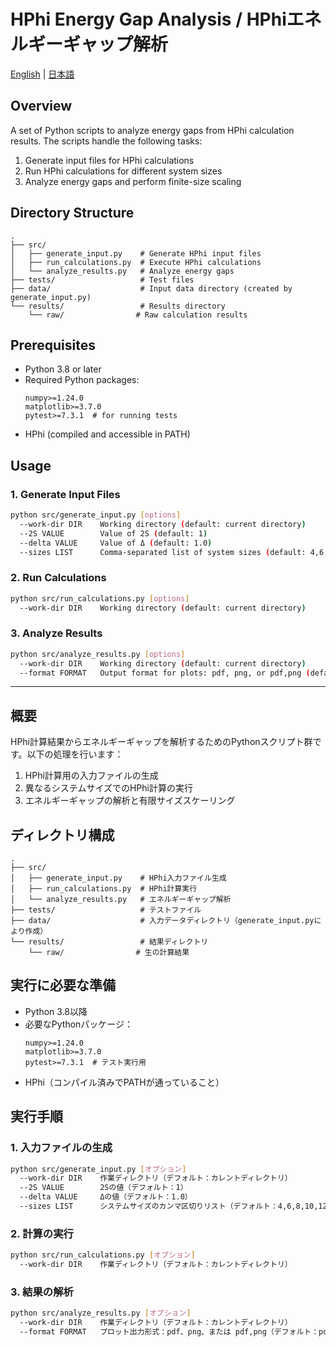 # HPhi Energy Gap Analysis / HPhiエネルギーギャップ解析

[English](#english) | [日本語](#japanese)

<a id="english"></a>
## Overview
A set of Python scripts to analyze energy gaps from HPhi calculation results. The scripts handle the following tasks:
1. Generate input files for HPhi calculations
2. Run HPhi calculations for different system sizes
3. Analyze energy gaps and perform finite-size scaling

## Directory Structure
```
.
├── src/
│   ├── generate_input.py    # Generate HPhi input files
│   ├── run_calculations.py  # Execute HPhi calculations
│   └── analyze_results.py   # Analyze energy gaps
├── tests/                   # Test files
├── data/                    # Input data directory (created by generate_input.py)
└── results/                 # Results directory
    └── raw/                # Raw calculation results
```

## Prerequisites
- Python 3.8 or later
- Required Python packages:
  ```
  numpy>=1.24.0
  matplotlib>=3.7.0
  pytest>=7.3.1  # for running tests
  ```
- HPhi (compiled and accessible in PATH)

## Usage

### 1. Generate Input Files
```bash
python src/generate_input.py [options]
  --work-dir DIR    Working directory (default: current directory)
  --2S VALUE        Value of 2S (default: 1)
  --delta VALUE     Value of Δ (default: 1.0)
  --sizes LIST      Comma-separated list of system sizes (default: 4,6,8,10,12)
```

### 2. Run Calculations
```bash
python src/run_calculations.py [options]
  --work-dir DIR    Working directory (default: current directory)
```

### 3. Analyze Results
```bash
python src/analyze_results.py [options]
  --work-dir DIR    Working directory (default: current directory)
  --format FORMAT   Output format for plots: pdf, png, or pdf,png (default: pdf)
```

---

<a id="japanese"></a>
## 概要
HPhi計算結果からエネルギーギャップを解析するためのPythonスクリプト群です。以下の処理を行います：
1. HPhi計算用の入力ファイルの生成
2. 異なるシステムサイズでのHPhi計算の実行
3. エネルギーギャップの解析と有限サイズスケーリング

## ディレクトリ構成
```
.
├── src/
│   ├── generate_input.py    # HPhi入力ファイル生成
│   ├── run_calculations.py  # HPhi計算実行
│   └── analyze_results.py   # エネルギーギャップ解析
├── tests/                   # テストファイル
├── data/                    # 入力データディレクトリ（generate_input.pyにより作成）
└── results/                 # 結果ディレクトリ
    └── raw/                # 生の計算結果
```

## 実行に必要な準備
- Python 3.8以降
- 必要なPythonパッケージ：
  ```
  numpy>=1.24.0
  matplotlib>=3.7.0
  pytest>=7.3.1  # テスト実行用
  ```
- HPhi（コンパイル済みでPATHが通っていること）

## 実行手順

### 1. 入力ファイルの生成
```bash
python src/generate_input.py [オプション]
  --work-dir DIR    作業ディレクトリ（デフォルト：カレントディレクトリ）
  --2S VALUE        2Sの値（デフォルト：1）
  --delta VALUE     Δの値（デフォルト：1.0）
  --sizes LIST      システムサイズのカンマ区切りリスト（デフォルト：4,6,8,10,12）
```

### 2. 計算の実行
```bash
python src/run_calculations.py [オプション]
  --work-dir DIR    作業ディレクトリ（デフォルト：カレントディレクトリ）
```

### 3. 結果の解析
```bash
python src/analyze_results.py [オプション]
  --work-dir DIR    作業ディレクトリ（デフォルト：カレントディレクトリ）
  --format FORMAT   プロット出力形式：pdf、png、または pdf,png（デフォルト：pdf）
``` 
